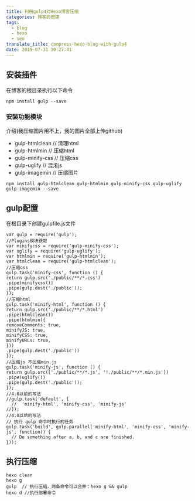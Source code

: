 ```yaml
---
title: 利用gulp4对Hexo博客压缩
categories: 博客的搭建
tags:
  - blog
  - hexo
  - seo
translate_title: compress-hexo-blog-with-gulp4
date: 2019-07-31 10:27:41
---
```

## 安装插件 ##
在博客的根目录执行以下命令
<pre><code>npm install gulp --save
</pre></code>
### 安装功能模块 ###
介绍(我压缩图片用不上，我的图片全部上传github)

- gulp-htmlclean       // 清理html
- gulp-htmlmin         // 压缩html
- gulp-minify-css      // 压缩css
- gulp-uglify          // 混淆js
- gulp-imagemin        // 压缩图片
<pre><code>npm install gulp-htmlclean gulp-htmlmin gulp-minify-css gulp-uglify gulp-imagemin --save
</pre></code> 
<!--more-->
## gulp配置 ##
在根目录下创建gulpfile.js文件
<pre><code>var gulp = require('gulp');
//Plugins模块获取
var minifycss = require('gulp-minify-css');
var uglify = require('gulp-uglify');
var htmlmin = require('gulp-htmlmin');
var htmlclean = require('gulp-htmlclean');
//压缩css
gulp.task('minify-css', function () {
return gulp.src('./public/**/*.css')
.pipe(minifycss())
.pipe(gulp.dest('./public'));
});
//压缩html
gulp.task('minify-html', function () {
return gulp.src('./public/**/*.html')
.pipe(htmlclean())
.pipe(htmlmin({
removeComments: true,
minifyJS: true,
minifyCSS: true,
minifyURLs: true,
}))
.pipe(gulp.dest('./public'))
});
//压缩js 不压缩min.js
gulp.task('minify-js', function () {
return gulp.src(['./public/**/*.js', '!./public/**/*.min.js'])
.pipe(uglify())
.pipe(gulp.dest('./public'));
});
//4.0以前的写法 
//gulp.task('default', [
  //  'minify-html', 'minify-css', 'minify-js'
//]);
//4.0以后的写法
// 执行 gulp 命令时执行的任务
gulp.task('build', gulp.parallel('minify-html', 'minify-css', 'minify-js', function() {
  // Do something after a, b, and c are finished.
}));
</pre></code>
## 执行压缩 ##
<pre><code>hexo clean
hexo g
gulp  // 执行压缩，两条命令可以合并：hexo g && gulp
hexo d //执行部署命令
</pre></code>


